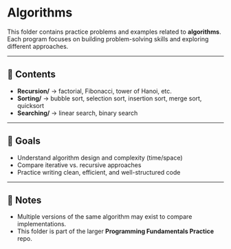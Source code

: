 # Algorithms  

This folder contains practice problems and examples related to **algorithms**.  
Each program focuses on building problem-solving skills and exploring different approaches.  

---

## 📂 Contents  
- **Recursion/** → factorial, Fibonacci, tower of Hanoi, etc.  
- **Sorting/** → bubble sort, selection sort, insertion sort, merge sort, quicksort  
- **Searching/** → linear search, binary search  

---

## 🎯 Goals  
- Understand algorithm design and complexity (time/space)  
- Compare iterative vs. recursive approaches  
- Practice writing clean, efficient, and well-structured code  

---

## 📝 Notes  
- Multiple versions of the same algorithm may exist to compare implementations.  
- This folder is part of the larger **Programming Fundamentals Practice** repo.  
